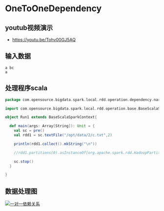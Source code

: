 # OneToOneDependency
## youtub视频演示
  - https://youtu.be/Tohv00GJ5AQ
  
## 输入数据

```shell
a bc
a  
```

## 处理程序scala
```scala
package com.opensource.bigdata.spark.local.rdd.operation.dependency.narrow.n_02_RangeDependency

import com.opensource.bigdata.spark.local.rdd.operation.base.BaseScalaSparkContext

object Run1 extends BaseScalaSparkContext{

  def main(args: Array[String]): Unit = {
    val sc = pre()
    val rdd1 = sc.textFile("/opt/data/2/c.txt",2)

    println(rdd1.collect().mkString("\n"))

    //rdd1.partitions(0).asInstanceOf[org.apache.spark.rdd.HadoopPartition]

    sc.stop()
  }

}
```

## 数据处理图
[![一对一依赖关系](https://github.com/opensourceteams/spark-scala-maven/blob/master/md/images/rdd.denpendency/oneToOneDenpendency.png "一对一依赖关系")](https://github.com/opensourceteams/spark-scala-maven/blob/master/md/images/rdd.denpendency/oneToOneDenpendency.png "一对一依赖关系")



